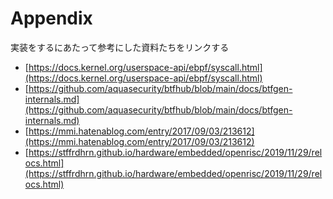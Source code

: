 # Appendix

実装をするにあたって参考にした資料たちをリンクする

- [https://docs.kernel.org/userspace-api/ebpf/syscall.html](https://docs.kernel.org/userspace-api/ebpf/syscall.html)
- [https://github.com/aquasecurity/btfhub/blob/main/docs/btfgen-internals.md](https://github.com/aquasecurity/btfhub/blob/main/docs/btfgen-internals.md)
- [https://mmi.hatenablog.com/entry/2017/09/03/213612](https://mmi.hatenablog.com/entry/2017/09/03/213612)
- [https://stffrdhrn.github.io/hardware/embedded/openrisc/2019/11/29/relocs.html](https://stffrdhrn.github.io/hardware/embedded/openrisc/2019/11/29/relocs.html)